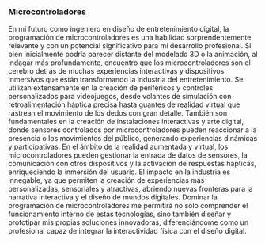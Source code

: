 ### Microcontroladores

En mi futuro como ingeniero en diseño de entretenimiento digital, la programación de microcontroladores es una habilidad sorprendentemente relevante y con un potencial significativo para mi desarrollo profesional. Si bien inicialmente podría parecer distante del modelado 3D o la animación, al indagar más profundamente, encuentro que los microcontroladores son el cerebro detrás de muchas experiencias interactivas y dispositivos inmersivos que están transformando la industria del entretenimiento. Se utilizan extensamente en la creación de periféricos y controles personalizados para videojuegos, desde volantes de simulación con retroalimentación háptica precisa hasta guantes de realidad virtual que rastrean el movimiento de los dedos con gran detalle. También son fundamentales en la creación de instalaciones interactivas y arte digital, donde sensores controlados por microcontroladores pueden reaccionar a la presencia o los movimientos del público, generando experiencias dinámicas y participativas. En el ámbito de la realidad aumentada y virtual, los microcontroladores pueden gestionar la entrada de datos de sensores, la comunicación con otros dispositivos y la activación de respuestas hápticas, enriqueciendo la inmersión del usuario. El impacto en la industria es innegable, ya que permiten la creación de experiencias más personalizadas, sensoriales y atractivas, abriendo nuevas fronteras para la narrativa interactiva y el diseño de mundos digitales. Dominar la programación de microcontroladores me permitirá no solo comprender el funcionamiento interno de estas tecnologías, sino también diseñar y prototipar mis propias soluciones innovadoras, diferenciándome como un profesional capaz de integrar la interactividad física con el diseño digital.
